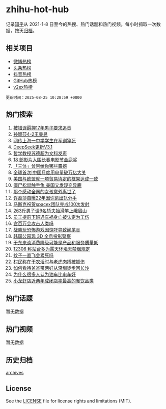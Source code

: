 # zhihu-hot-hub

记录[知乎](https://www.zhihu.com/)从 2021-1-8 日至今的热搜、热门话题和热门视频。每小时抓取一次数据，按天[归档](archives)。

## 相关项目

- [微博热榜](https://github.com/snaildev/weibo-hot-hub)
- [头条热榜](https://github.com/snaildev/toutiao-hot-hub)
- [抖音热榜](https://github.com/snaildev/douyin-hot-hub)
- [GitHub热榜](https://github.com/snaildev/github-hot-hub)
- [v2ex热榜](https://github.com/snaildev/v2ex-hot-hub)


`更新时间：2025-08-25 10:28:59 +0800`

## 热门搜索

1. [被错误羁押17年男子要求追责](https://www.zhihu.com/search?q=%E8%A2%AB%E9%94%99%E8%AF%AF%E7%BE%81%E6%8A%BC17%E5%B9%B4%E7%94%B7%E5%AD%90%E8%A6%81%E6%B1%82%E8%BF%BD%E8%B4%A3)
1. [孙颖莎4-2王曼昱](https://www.zhihu.com/search?q=%E5%AD%99%E9%A2%96%E8%8E%8E4-2%E7%8E%8B%E6%9B%BC%E6%98%B1)
1. [网传上海一中学学生在军训猝死](https://www.zhihu.com/search?q=%E7%BD%91%E4%BC%A0%E4%B8%8A%E6%B5%B7%E4%B8%80%E4%B8%AD%E5%AD%A6%E5%AD%A6%E7%94%9F%E5%9C%A8%E5%86%9B%E8%AE%AD%E7%8C%9D%E6%AD%BB)
1. [DeepSeek更新V3.1](https://www.zhihu.com/search?q=DeepSeek%E6%9B%B4%E6%96%B0V3.1)
1. [哲学教授苏德超为文科发声](https://www.zhihu.com/search?q=%E5%93%B2%E5%AD%A6%E6%95%99%E6%8E%88%E8%8B%8F%E5%BE%B7%E8%B6%85%E4%B8%BA%E6%96%87%E7%A7%91%E5%8F%91%E5%A3%B0)
1. [18 部影片入围长春电影节金鹿奖](https://www.zhihu.com/search?q=18%20%E9%83%A8%E5%BD%B1%E7%89%87%E5%85%A5%E5%9B%B4%E9%95%BF%E6%98%A5%E7%94%B5%E5%BD%B1%E8%8A%82%E9%87%91%E9%B9%BF%E5%A5%96)
1. [「三体」曾带给你哪些震撼](https://www.zhihu.com/search?q=%E3%80%8C%E4%B8%89%E4%BD%93%E3%80%8D%E6%9B%BE%E5%B8%A6%E7%BB%99%E4%BD%A0%E5%93%AA%E4%BA%9B%E9%9C%87%E6%92%BC)
1. [全球首次!中国月度用电量破万亿大关](https://www.zhihu.com/search?q=%E5%85%A8%E7%90%83%E9%A6%96%E6%AC%A1%21%E4%B8%AD%E5%9B%BD%E6%9C%88%E5%BA%A6%E7%94%A8%E7%94%B5%E9%87%8F%E7%A0%B4%E4%B8%87%E4%BA%BF%E5%A4%A7%E5%85%B3)
1. [美国与欧盟就一项贸易协定的框架达成一致](https://www.zhihu.com/search?q=%E7%BE%8E%E5%9B%BD%E4%B8%8E%E6%AC%A7%E7%9B%9F%E5%B0%B1%E4%B8%80%E9%A1%B9%E8%B4%B8%E6%98%93%E5%8D%8F%E5%AE%9A%E7%9A%84%E6%A1%86%E6%9E%B6%E8%BE%BE%E6%88%90%E4%B8%80%E8%87%B4)
1. [僵尸松鼠触手兔 美国又发现变异鹿](https://www.zhihu.com/search?q=%E5%83%B5%E5%B0%B8%E6%9D%BE%E9%BC%A0%E8%A7%A6%E6%89%8B%E5%85%94%20%E7%BE%8E%E5%9B%BD%E5%8F%88%E5%8F%91%E7%8E%B0%E5%8F%98%E5%BC%82%E9%B9%BF)
1. [那个感动全网的女孩意外离世了](https://www.zhihu.com/search?q=%E9%82%A3%E4%B8%AA%E6%84%9F%E5%8A%A8%E5%85%A8%E7%BD%91%E7%9A%84%E5%A5%B3%E5%AD%A9%E6%84%8F%E5%A4%96%E7%A6%BB%E4%B8%96%E4%BA%86)
1. [许荔莎自曝22年因许凯出轨分手](https://www.zhihu.com/search?q=%E8%AE%B8%E8%8D%94%E8%8E%8E%E8%87%AA%E6%9B%9D22%E5%B9%B4%E5%9B%A0%E8%AE%B8%E5%87%AF%E5%87%BA%E8%BD%A8%E5%88%86%E6%89%8B)
1. [马斯克祝贺spacex团队完成100次发射](https://www.zhihu.com/search?q=%E9%A9%AC%E6%96%AF%E5%85%8B%E7%A5%9D%E8%B4%BAspacex%E5%9B%A2%E9%98%9F%E5%AE%8C%E6%88%90100%E6%AC%A1%E5%8F%91%E5%B0%84)
1. [263斤男子请9名轿夫抬滑竿上峨眉山](https://www.zhihu.com/search?q=263%E6%96%A4%E7%94%B7%E5%AD%90%E8%AF%B79%E5%90%8D%E8%BD%BF%E5%A4%AB%E6%8A%AC%E6%BB%91%E7%AB%BF%E4%B8%8A%E5%B3%A8%E7%9C%89%E5%B1%B1)
1. [员工提前下班遇车祸身亡被认定为工伤](https://www.zhihu.com/search?q=%E5%91%98%E5%B7%A5%E6%8F%90%E5%89%8D%E4%B8%8B%E7%8F%AD%E9%81%87%E8%BD%A6%E7%A5%B8%E8%BA%AB%E4%BA%A1%E8%A2%AB%E8%AE%A4%E5%AE%9A%E4%B8%BA%E5%B7%A5%E4%BC%A4)
1. [宫百万会攻击人类吗](https://www.zhihu.com/search?q=%E5%AE%AB%E7%99%BE%E4%B8%87%E4%BC%9A%E6%94%BB%E5%87%BB%E4%BA%BA%E7%B1%BB%E5%90%97)
1. [战鹰玩恐怖游戏因惊吓导致阑尾炎](https://www.zhihu.com/search?q=%E6%88%98%E9%B9%B0%E7%8E%A9%E6%81%90%E6%80%96%E6%B8%B8%E6%88%8F%E5%9B%A0%E6%83%8A%E5%90%93%E5%AF%BC%E8%87%B4%E9%98%91%E5%B0%BE%E7%82%8E)
1. [韩国公园现 3D 全息投影警察](https://www.zhihu.com/search?q=%E9%9F%A9%E5%9B%BD%E5%85%AC%E5%9B%AD%E7%8E%B0%203D%20%E5%85%A8%E6%81%AF%E6%8A%95%E5%BD%B1%E8%AD%A6%E5%AF%9F)
1. [于东来谈消费降级可能是产品和服务质量低](https://www.zhihu.com/search?q=%E4%BA%8E%E4%B8%9C%E6%9D%A5%E8%B0%88%E6%B6%88%E8%B4%B9%E9%99%8D%E7%BA%A7%E5%8F%AF%E8%83%BD%E6%98%AF%E4%BA%A7%E5%93%81%E5%92%8C%E6%9C%8D%E5%8A%A1%E8%B4%A8%E9%87%8F%E4%BD%8E)
1. [12306 称站台多为露天环境无禁烟规定](https://www.zhihu.com/search?q=12306%20%E7%A7%B0%E7%AB%99%E5%8F%B0%E5%A4%9A%E4%B8%BA%E9%9C%B2%E5%A4%A9%E7%8E%AF%E5%A2%83%E6%97%A0%E7%A6%81%E7%83%9F%E8%A7%84%E5%AE%9A)
1. [蚊子一直飞会累死吗](https://www.zhihu.com/search?q=%E8%9A%8A%E5%AD%90%E4%B8%80%E7%9B%B4%E9%A3%9E%E4%BC%9A%E7%B4%AF%E6%AD%BB%E5%90%97)
1. [村民称在干农活时与老虎肉搏被抓伤](https://www.zhihu.com/search?q=%E6%9D%91%E6%B0%91%E7%A7%B0%E5%9C%A8%E5%B9%B2%E5%86%9C%E6%B4%BB%E6%97%B6%E4%B8%8E%E8%80%81%E8%99%8E%E8%82%89%E6%90%8F%E8%A2%AB%E6%8A%93%E4%BC%A4)
1. [如何看待爸爸带两娃从深圳徒步回长沙](https://www.zhihu.com/search?q=%E5%A6%82%E4%BD%95%E7%9C%8B%E5%BE%85%E7%88%B8%E7%88%B8%E5%B8%A6%E4%B8%A4%E5%A8%83%E4%BB%8E%E6%B7%B1%E5%9C%B3%E5%BE%92%E6%AD%A5%E5%9B%9E%E9%95%BF%E6%B2%99)
1. [为什么很多人认为油车比电车好](https://www.zhihu.com/search?q=%E4%B8%BA%E4%BB%80%E4%B9%88%E5%BE%88%E5%A4%9A%E4%BA%BA%E8%AE%A4%E4%B8%BA%E6%B2%B9%E8%BD%A6%E6%AF%94%E7%94%B5%E8%BD%A6%E5%A5%BD)
1. [小龙虾店近两年成闭店率最高的餐饮品类](https://www.zhihu.com/search?q=%E5%B0%8F%E9%BE%99%E8%99%BE%E5%BA%97%E8%BF%91%E4%B8%A4%E5%B9%B4%E6%88%90%E9%97%AD%E5%BA%97%E7%8E%87%E6%9C%80%E9%AB%98%E7%9A%84%E9%A4%90%E9%A5%AE%E5%93%81%E7%B1%BB)

## 热门话题

暂无数据

## 热门视频

暂无数据

## 历史归档

[archives](archives)

## License

See the [LICENSE](LICENSE) file for license rights and limitations (MIT).
